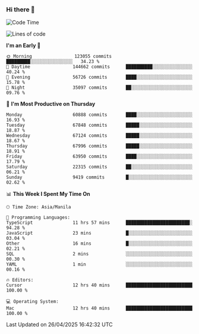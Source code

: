 ### Hi there 👋

<!--START_SECTION:waka-->
![Code Time](http://img.shields.io/badge/Code%20Time-6%2C014%20hrs%2052%20mins-blue)

![Lines of code](https://img.shields.io/badge/From%20Hello%20World%20I%27ve%20Written-129.3%20million%20lines%20of%20code-blue)

**I'm an Early 🐤** 

```text
🌞 Morning                123055 commits      █████████░░░░░░░░░░░░░░░░   34.23 % 
🌆 Daytime                144662 commits      ██████████░░░░░░░░░░░░░░░   40.24 % 
🌃 Evening                56726 commits       ████░░░░░░░░░░░░░░░░░░░░░   15.78 % 
🌙 Night                  35097 commits       ██░░░░░░░░░░░░░░░░░░░░░░░   09.76 % 
```
📅 **I'm Most Productive on Thursday** 

```text
Monday                   60888 commits       ████░░░░░░░░░░░░░░░░░░░░░   16.93 % 
Tuesday                  67848 commits       █████░░░░░░░░░░░░░░░░░░░░   18.87 % 
Wednesday                67124 commits       █████░░░░░░░░░░░░░░░░░░░░   18.67 % 
Thursday                 67996 commits       █████░░░░░░░░░░░░░░░░░░░░   18.91 % 
Friday                   63950 commits       ████░░░░░░░░░░░░░░░░░░░░░   17.79 % 
Saturday                 22315 commits       ██░░░░░░░░░░░░░░░░░░░░░░░   06.21 % 
Sunday                   9419 commits        █░░░░░░░░░░░░░░░░░░░░░░░░   02.62 % 
```


📊 **This Week I Spent My Time On** 

```text
🕑︎ Time Zone: Asia/Manila

💬 Programming Languages: 
TypeScript               11 hrs 57 mins      ████████████████████████░   94.28 % 
JavaScript               23 mins             █░░░░░░░░░░░░░░░░░░░░░░░░   03.04 % 
Other                    16 mins             █░░░░░░░░░░░░░░░░░░░░░░░░   02.21 % 
SQL                      2 mins              ░░░░░░░░░░░░░░░░░░░░░░░░░   00.30 % 
YAML                     1 min               ░░░░░░░░░░░░░░░░░░░░░░░░░   00.16 % 

🔥 Editors: 
Cursor                   12 hrs 40 mins      █████████████████████████   100.00 % 

💻 Operating System: 
Mac                      12 hrs 40 mins      █████████████████████████   100.00 % 
```


 Last Updated on 26/04/2025 16:42:32 UTC
<!--END_SECTION:waka-->


<!--
**rad182/rad182** is a ✨ _special_ ✨ repository because its `README.md` (this file) appears on your GitHub profile.

Here are some ideas to get you started:

- 🔭 I’m currently working on ...
- 🌱 I’m currently learning ...
- 👯 I’m looking to collaborate on ...
- 🤔 I’m looking for help with ...
- 💬 Ask me about ...
- 📫 How to reach me: ...
- 😄 Pronouns: ...
- ⚡ Fun fact: ...
-->
